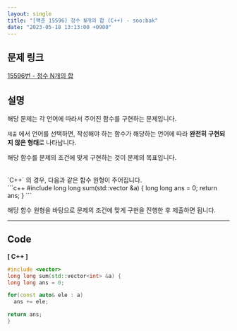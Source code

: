 ```yaml
---
layout: single
title: "[백준 15596] 정수 N개의 합 (C++) - soo:bak"
date: "2023-05-18 13:13:00 +0900"
---
```


## 문제 링크
  [15596번 - 정수 N개의 합](https://www.acmicpc.net/problem/15596)

## 설명
해당 문제는 각 언어에 따라서 주어진 함수를 구현하는 문제입니다. <br>

`제출` 에서 언어를 선택하면, 작성해야 하는 함수가 해당하는 언어에 따라 <b>완전히 구현되지 않은 형태</b>로 나타납니다. <br>

해당 함수를 문제의 조건에 맞게 구현하는 것이 문제의 목표입니다. <br>

<br>
`C++` 의 경우, 다음과 같은 함수 원형이 주어집니다. <br>
  ```c++
#include <vector>
long long sum(std::vector<int> &a) {
  long long ans = 0;
  return ans;
}
  ```

해당 함수 원형을 바탕으로 문제의 조건에 맞게 구현을 진행한 후 제출하면 됩니다. <br>

- - -

## Code
<b>[ C++ ] </b>
<br>

  ```c++
#include <vector>
long long sum(std::vector<int> &a) {
  long long ans = 0;

  for(const auto& ele : a)
    ans += ele;

  return ans;
}
  ```
